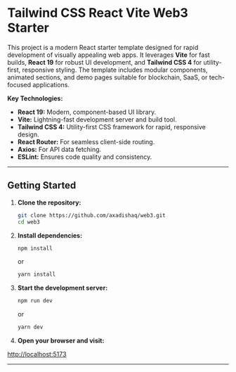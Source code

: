 # Tailwind CSS React Vite Web3 Starter

This project is a modern React starter template designed for rapid development of visually appealing web apps. It leverages **Vite** for fast builds, **React 19** for robust UI development, and **Tailwind CSS 4** for utility-first, responsive styling. The template includes modular components, animated sections, and demo pages suitable for blockchain, SaaS, or tech-focused applications.

**Key Technologies:**

-  **React 19:** Modern, component-based UI library.
-  **Vite:** Lightning-fast development server and build tool.
-  **Tailwind CSS 4:** Utility-first CSS framework for rapid, responsive design.
-  **React Router:** For seamless client-side routing.
-  **Axios:** For API data fetching.
-  **ESLint:** Ensures code quality and consistency.

---

## Getting Started

1. **Clone the repository:**

   ```sh
   git clone https://github.com/axadishaq/web3.git
   cd web3
   ```

2. **Install dependencies:**

   ```sh
   npm install
   ```
    or
    ```sh
   yarn install
   ```

3. **Start the development server:**

   ```sh
   npm run dev
   ```
    or
   ```sh
   yarn dev
   ```

5. **Open your browser and visit:**

[http://localhost:5173](http://localhost:5173)

---
